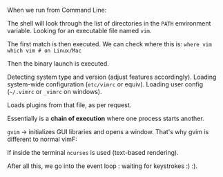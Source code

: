 When we run from Command Line: 

The shell will look through the list of directories in the `PATH` environment variable. 
Looking for an executable file named `vim`. 

The first match is then executed. 
We can check where this is: 
`where vim`
`which vim # on Linux/Mac`

Then the binary launch is executed. 

Detecting system type and version (adjust features accordingly). 
Loading system-wide configuration (`etc/vimrc` or equiv). 
Loading user config (`~/.vimrc` or `_vimrc` on windows). 

Loads plugins from that file, as per request. 

Essentially is a **chain of execution** where one process starts another. 

`gvim` -> initializes GUI libraries and opens a window. That's why gvim is different to normal vimF: 


If inside the terminal `ncurses` is used (text-based rendering). 

After all this, we go into the event loop : waiting for keystrokes :) :). 






